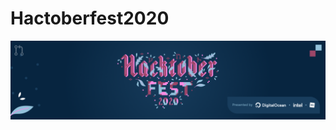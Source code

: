 # Hactoberfest2020
<img src="https://github.com/WinterSoldier13/Hacktoberfest/blob/master/images/banner2.png?raw=true">

